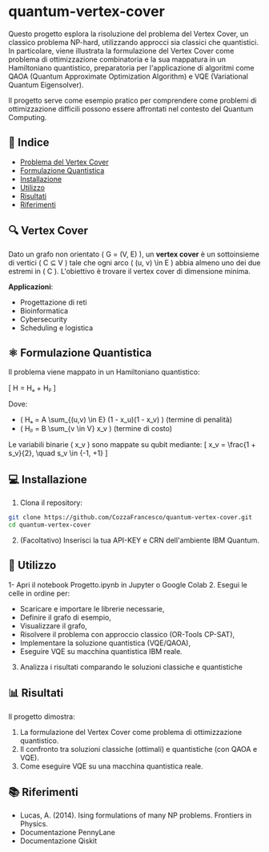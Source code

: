 # quantum-vertex-cover

Questo progetto esplora la risoluzione del problema del Vertex Cover, un classico problema NP-hard, utilizzando approcci sia classici che quantistici. In particolare, viene illustrata la formulazione del Vertex Cover come problema di ottimizzazione combinatoria e la sua mappatura in un Hamiltoniano quantistico, preparatoria per l'applicazione di algoritmi come QAOA (Quantum Approximate Optimization Algorithm) e VQE (Variational Quantum Eigensolver).

Il progetto serve come esempio pratico per comprendere come problemi di ottimizzazione difficili possono essere affrontati nel contesto del Quantum Computing.

## 📌 Indice

- [Problema del Vertex Cover](#-vertex-cover)
- [Formulazione Quantistica](#-formulazione-quantistica)
- [Installazione](#-installazione)
- [Utilizzo](#-utilizzo)
- [Risultati](#-risultati)
- [Riferimenti](#-riferimenti)

## 🔍 Vertex Cover 

Dato un grafo non orientato \( G = (V, E) \), un **vertex cover** è un sottoinsieme di vertici \( C ⊆ V \) tale che ogni arco \( (u, v) \in E \) abbia almeno uno dei due estremi in \( C \). L'obiettivo è trovare il vertex cover di dimensione minima.

**Applicazioni**:
- Progettazione di reti
- Bioinformatica
- Cybersecurity
- Scheduling e logistica

## ⚛️ Formulazione Quantistica

Il problema viene mappato in un Hamiltoniano quantistico:

\[ H = Hₐ + Hᵦ \]

Dove:
- \( Hₐ = A \sum_{(u,v) \in E} (1 - x_u)(1 - x_v) \) (termine di penalità)
- \( Hᵦ = B \sum_{v \in V} x_v \) (termine di costo)

Le variabili binarie \( x_v \) sono mappate su qubit mediante:
\[ x_v = \frac{1 + s_v}{2}, \quad s_v \in \{-1, +1\} \]

## 💻 Installazione

1. Clona il repository:
```bash
git clone https://github.com/CozzaFrancesco/quantum-vertex-cover.git
cd quantum-vertex-cover
```
2. (Facoltativo) Inserisci la tua API-KEY e CRN dell'ambiente IBM Quantum.

## 🚀 Utilizzo
1- Apri il notebook Progetto.ipynb in Jupyter o Google Colab
2. Esegui le celle in ordine per:
   - Scaricare e importare le librerie necessarie,
   - Definire il grafo di esempio,
   - Visualizzare il grafo,
  - Risolvere il problema con approccio classico (OR-Tools CP-SAT),
  - Implementare la soluzione quantistica (VQE/QAOA),
  - Eseguire VQE su macchina quantistica IBM reale.
3. Analizza i risultati comparando le soluzioni classiche e quantistiche

## 📊 Risultati
Il progetto dimostra:

1. La formulazione del Vertex Cover come problema di ottimizzazione quantistico.
2. Il confronto tra soluzioni classiche (ottimali) e quantistiche (con QAOA e VQE).
3. Come eseguire VQE su una macchina quantistica reale.

## 📚 Riferimenti
- Lucas, A. (2014). Ising formulations of many NP problems. Frontiers in Physics.
- Documentazione PennyLane
- Documentazione Qiskit
